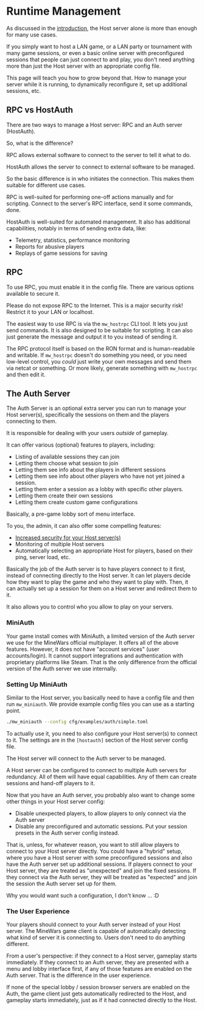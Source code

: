 # Runtime Management

As discussed in the [introduction](./intro.md), the Host server alone is more than
enough for many use cases.

If you simply want to host a LAN game, or a LAN party or tournament with
many game sessions, or even a basic online server with preconfigured sessions
that people can just connect to and play, you don't need anything more than
just the Host server with an appropriate config file.

This page will teach you how to grow beyond that. How to manage your server
while it is running, to dynamically reconfigure it, set up additional
sessions, etc.

## RPC vs HostAuth

There are two ways to manage a Host server: RPC and an Auth server (HostAuth).

So, what is the difference?

RPC allows external software to connect to the server to tell it what to do.

HostAuth allows the server to connect to external software to be managed.

So the basic difference is in who initiates the connection. This makes them
suitable for different use cases.

RPC is well-suited for performing one-off actions manually and for scripting.
Connect to the server's RPC interface, send it some commands, done.

HostAuth is well-suited for automated management. It also has additional
capabilities, notably in terms of sending extra data, like:
 - Telemetry, statistics, performance monitoring
 - Reports for abusive players
 - Replays of game sessions for saving

## RPC

To use RPC, you must enable it in the config file. There are various
options available to secure it.

Please do not expose RPC to the Internet. This is a major security
risk! Restrict it to your LAN or localhost.

The easiest way to use RPC is via the `mw_hostrpc` CLI tool. It lets you
just send commands. It is also designed to be suitable for scripting. It
can also just generate the message and output it to you instead of sending it.

The RPC protocol itself is based on the RON format and is human-readable
and writable. If `mw_hostrpc` doesn't do something you need, or you need
low-level control, you *could* just write your own messages and send them
via netcat or something. Or more likely, generate something with `mw_hostrpc`
and then edit it.

## The Auth Server

The Auth Server is an optional extra server you can run to manage your Host
server(s), specifically the sessions on them and the players connecting
to them.

It is responsible for dealing with your users *outside* of gameplay.

It can offer various (optional) features to players, including:
 - Listing of available sessions they can join
 - Letting them choose what session to join
 - Letting them see info about the players in different sessions
 - Letting them see info about other players who have not yet joined a session.
 - Letting them enter a session as a lobby with specific other players.
 - Letting them create their own sessions
 - Letting them create custom game configurations

Basically, a pre-game lobby sort of menu interface.

To you, the admin, it can also offer some compelling features:
 - [Increased security for your Host server(s)](./security.md#player-expectation)
 - Monitoring of multiple Host servers
 - Automatically selecting an appropriate Host for players, based on their ping, server load, etc.

Basically the job of the Auth server is to have players connect to it first,
instead of connecting directly to the Host server. It can let players decide
how they want to play the game and who they want to play with. Then, it can
actually set up a session for them on a Host server and redirect them to it.

It also allows you to control who you allow to play on your servers.

### MiniAuth

Your game install comes with MiniAuth, a limited version of the Auth
server we use for the MineWars official multiplayer. It offers all of
the above features. However, it does not have "account services" (user
accounts/login). It cannot support integrations and authentication with
proprietary platforms like Steam. That is the only difference from the
official version of the Auth server we use internally.

### Setting Up MiniAuth

Similar to the Host server, you basically need to have a config file and
then run `mw_miniauth`. We provide example config files you can use as a
starting point.

```sh
./mw_miniauth --config cfg/examples/auth/simple.toml
```

To actually use it, you need to also configure your Host server(s) to connect
to it. The settings are in the `[hostauth]` section of the Host server
config file.

The Host server will connect to the Auth server to be managed.

A Host server can be configured to connect to multiple Auth servers for
redundancy. All of them will have equal capabilities. Any of them can create
sessions and hand-off players to it.

Now that you have an Auth server, you probably also want to change some other
things in your Host server config:
 - Disable unexpected players, to allow players to only connect via the Auth server
 - Disable any preconfigured and automatic sessions. Put your session presets in the Auth server config instead.

That is, unless, for whatever reason, you want to still allow players to
connect to your Host server directly. You could have a "hybrid" setup,
where you have a Host server with some preconfigured sessions and also have
the Auth server set up additional sessions. If players connect to your Host
server, they are treated as "unexpected" and join the fixed sessions. If
they connect via the Auth server, they will be treated as "expected" and
join the session the Auth server set up for them.

Why you would want such a configuration, I don't know … :D

### The User Experience

Your players should connect to your Auth server instead of your Host server.
The MineWars game client is capable of automatically detecting what kind of
server it is connecting to. Users don't need to do anything different.

From a user's perspective: if they connect to a Host server, gameplay starts
immediately. If they connect to an Auth server, they are presented with a
menu and lobby interface first, if any of those features are enabled on the
Auth server. That is the difference in the user experience.

If none of the special lobby / session browser servers are enabled on the Auth,
the game client just gets automatically redirected to the Host, and gameplay
starts immediately, just as if it had connected directly to the Host.
